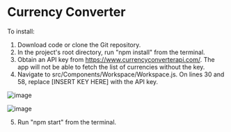 # Currency Converter

To install:

1. Download code or clone the Git repository.
2. In the project's root directory, run "npm install" from the terminal.
3. Obtain an API key from https://www.currencyconverterapi.com/. The app will not be able to fetch the list of currencies without the key.
4. Navigate to src/Components/Workspace/Workspace.js. On lines 30 and 58, replace [INSERT KEY HERE] with the API key.

![image](https://user-images.githubusercontent.com/37837763/149221113-d36c581c-898e-4fff-bf50-1a9694ea73dc.png)

![image](https://user-images.githubusercontent.com/37837763/149221197-91595c5e-318d-4cac-a21e-0006e0bfdff8.png)

5. Run "npm start" from the terminal.

